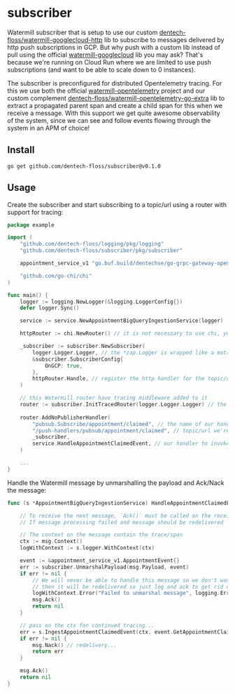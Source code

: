 # subscriber

Watermill subscriber that is setup to use our custom [dentech-floss/watermill-googlecloud-http](https://github.com/dentech-floss/watermill-googlecloud-http) lib to subscribe to messages delivered by http push subscriptions in GCP. But why push with a custom lib instead of pull using the official [watermill-googlecloud](https://github.com/ThreeDotsLabs/watermill-googlecloud) lib you may ask? That's because we're running on Cloud Run where we are limited to use push subscriptions (and want to be able to scale down to 0 instances).

The subscriber is preconfigured for distributed Opentelemetry tracing. For this we use both the official [watermill-opentelemetry](https://github.com/voi-oss/watermill-opentelemetry) project and our custom complement [dentech-floss/watermill-opentelemetry-go-extra](https://github.com/dentech-floss/watermill-opentelemetry-go-extra) lib to extract a propagated parent span and create a child span for this when we receive a message. With this support we get quite awesome observability of the system, since we can see and follow events flowing through the system in an APM of choice!

## Install

```
go get github.com/dentech-floss/subscriber@v0.1.0
```

## Usage

Create the subscriber and start subscribing to a topic/url using a router with support for tracing:

```go
package example

import (
    "github.com/dentech-floss/logging/pkg/logging"
    "github.com/dentech-floss/subscriber/pkg/subscriber"

    appointment_service_v1 "go.buf.build/dentechse/go-grpc-gateway-openapiv2/dentechse/service-definitions/api/appointment/v1"

    "github.com/go-chi/chi"
)

func main() {
    logger := logging.NewLogger(&logging.LoggerConfig{})
    defer logger.Sync()

    service := service.NewAppointmentBigQueryIngestionService(logger)

    httpRouter := chi.NewRouter() // it is not necessary to use chi, you can use your mux of choice

    _subscriber := subscriber.NewSubscriber(
        logger.Logger.Logger, // the *zap.Logger is wrapped like a matryoshka doll :)
        &subscriber.SubscriberConfig{
            OnGCP: true,
        },
        httpRouter.Handle, // register the http handler for the topic/url on chi
    )

    // this Watermill router have tracing middleware added to it
    router := subscriber.InitTracedRouter(logger.Logger.Logger) // the *zap.Logger is wrapped like a matryoshka doll :)
    
    router.AddNoPublisherHandler(
        "pubsub.Subscribe/appointment/claimed", // the name of our handler
        "/push-handlers/pubsub/appointment/claimed", // topic/url we're getting messages pushed to us on
        _subscriber,
        service.HandleAppointmentClaimedEvent, // our handler to invoke
    )

    ...
}
```

Handle the Watermill message by unmarshalling the payload and Ack/Nack the message:

```go
func (s *AppointmentBigQueryIngestionService) HandleAppointmentClaimedEvent(msg *message.Message) error {

    // To receive the next message, `Ack()` must be called on the received message.
    // If message processing failed and message should be redelivered `Nack()` should be called.

    // The context on the message contain the trace/span
    ctx := msg.Context()
    logWithContext := s.logger.WithContext(ctx)

    event := &appointment_service_v1.AppointmentEvent{}
    err := subscriber.UnmarshalPayload(msg.Payload, event)
    if err != nil {
        // We will never be able to handle this message so we don't want to nack it because
        // then it will be redelivered so just log and ack to get rid of it instead.
        logWithContext.Error("Failed to unmarshal message", logging.ErrorField(err))
        msg.Ack()
        return nil
    }

    // pass on the ctx for continued tracing...
    err = s.IngestAppointmentClaimedEvent(ctx, event.GetAppointmentClaimed())
    if err != nil {
        msg.Nack() // redelivery...
        return err
    }

    msg.Ack()
    return nil
}
```